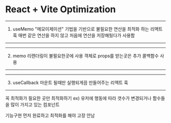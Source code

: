 # React + Vite Optimization

---
1. useMemo
"메모이제이션" 기법을 기반으로 불필요한 연산을 최적화 하는 리액트 훅
매번 같은 연산을 하지 않고 처음에 연산을 저장해뒀다가 사용함
---

---
2. memo
리렌더링이 불필요한곳에 사용
객체로 props를 받는곳은 추가 콜백함수 사용
---

---
3. useCallback
마운트 될때만 실행되게끔 만들어주는 리액트 훅
---

꼭 최적화가 필요한 곳만 최적화하기
ex) 유저에 행동에 따라 갯수가 변경되거나 함수들을 많이 가지고 있는 컴포넌트

기능구현 먼저 완료하고 최적화를 해야 고장 안남
